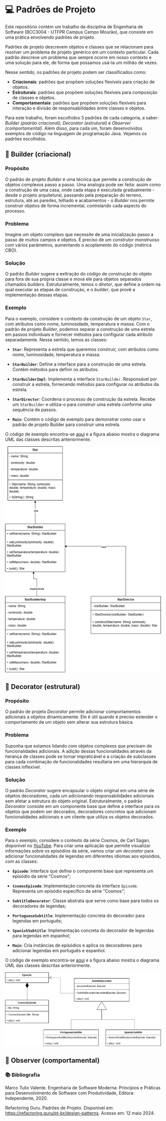 # 💻 Padrões de Projeto
Este repositório contém um trabalho da disciplina de Engenharia de Software (BCC3004 - UTFPR Campus Campo Mourão), que consiste em uma prática envolvendo padrões de projeto.

Padrões de projeto descrevem objetos e classes que se relacionam para resolver um problema de projeto genérico em um contexto particular. Cada padrão descreve um problema que sempre ocorre em nosso contexto e uma solução para ele, de forma que possamos usá-la um milhão de vezes.

Nesse sentido, os padrões de projeto podem ser classificados como:

- **Criacionais**: padrões que propõem soluções flexíveis para criação de objetos.
- **Estruturais**: padrões que propõem soluções flexíveis para composição de classes e objetos.
- **Comportamentais**: padrões que propõem soluções flexíveis para interação e divisão de responsabilidades entre classes e objetos.

Para este trabalho, foram escolhidos 3 padrões de cada categoria, a saber: *Builder (padrão criacional)*; *Decorator (estrutural)* e *Observer (comportamental)*. Além disso, para cada um, foram desenvolvidos exemplos de código na linguagem de programação Java. Vejamos os padrões escolhidos.

## 📝 Builder (criacional)
### Propósito
O padrão de projeto *Builder* é uma técnica que permite a construção de objetos complexos passo a passo. Uma analogia pode ser feita: assim como a construção de uma casa, onde cada etapa é executada gradualmente - desde o projeto arquitetural, passando pela preparação do terreno, estrutura, até as paredes, telhado e acabamentos - o *Builder* nos permite construir objetos de forma incremental, controlando cada aspecto do processo.

### Problema
Imagine um objeto complexo que necessite de uma inicialização passo a passo de muitos campos e objetos. É preciso de um construtor monstruoso com vários parâmetros, aumentando o acoplamento do código (métrica CBO).

### Solução
O padrão *Builder* sugere a exttração do código de construção do objeto para fora de sua própria classe e mova ele para objetos separados chamados *builders*. Estruturalmente, temos o *diretor*, que define a ordem na qual executar as etapas de construção, e o *builder*, que provê a implementação dessas etapas.

### Exemplo
Para o exemplo, considere o contexto da construção de um objeto `Star`, com atributos como nome, luminosidade, temperatura e massa. Com o padrão de projeto *Builder*, podemos separar a construção de uma estrela em passos individuais e fornecer métodos para configurar cada atributo separadamente. Nesse sentido, temos as classes:

- **`Star`**: Representa a estrela que queremos construir, com atributos como nome, luminosidade, temperatura e massa.

- **`StarBuilder`**: Define a interface para a construção de uma estrela. Contém métodos para definir os atributos.

- **`StarBuilderImpl`**: Implementa a interface `StarBuilder`. Responsável por construir a estrela, fornecendo métodos para configurar os atributos da estrela.

- **`StarDirector`**: Coordena o processo de construção da estrela. Recebe um `StarBuilder` e utiliza-o para construir uma estrela conforme uma sequência de passos.

- **`Main`**: Contém o código de exemplo para demonstrar como usar o padrão de projeto Builder para construir uma estrela.

O código de exemplo encontra-se [aqui](https://github.com/anacarlaquallio/padroes-projeto/tree/main/builder) e a figura abaixo mostra o diagrama UML das classes descritas anteriormente.

![Diagrama UML - Builder](builder/diagrama-builder.png)

## 📝 Decorator (estrutural)

### Propósito
O padrão de projeto *Decorator* permite adicionar comportamentos adicionais a objetos dinamicamente. Ele é útil quando é preciso estender o comportamento de um objeto sem alterar sua estrutura básica.

### Problema
Suponha que estamos lidando com objetos complexos que precisam de funcionalidades adicionais. A adição dessas funcionalidades através da herança de classes pode se tornar impraticável e a criação de subclasses para cada combinação de funcionalidades resultaria em uma hierarquia de classes inflexível. 

### Solução
O padrão *Decorator* sugere encapsular o objeto original em uma série de objetos decoradores, cada um adicionando responsabilidades adicionais sem afetar a estrutura do objeto original. Estruturalmente, o padrão *Decorator* consiste em um componente base que define a interface para os objetos que podem ser decorados, decoradores concretos que adicionam funcionalidades adicionais e um cliente que utiliza os objetos decorados.

### Exemplo
Para o exemplo, considere o contexto da série Cosmos, de Carl Sagan, disponível no [YouTube](https://youtube.com/playlist?list=PLWTsw1mh-VO-MONi88PiY6KstvIxw0Hcj&si=UXhOzgKUKpN_tTyq). Para criar uma aplicação que permite visualizar informações sobre os episódios da série, vamos criar um *decorator* para adicionar funcionalidades de legendas em diferentes idiomas aos episódios, com as classes:

- **`Episode`**: Interface que define o componente base que representa um episódio da série "Cosmos";

- **`CosmosEpisode`**: Implementação concreta da interface `Episode`. Representa um episódio específico da série "Cosmos";

- **`SubtitleDecorator`**: Classe abstrata que serve como base para todos os decoradores de legendas;

- **`PortugueseSubtitle`**: Implementação concreta do decorador para legendas em português;

- **`SpanishSubtitle`**: Implementação concreta do decorador de legendas para legendas em espanhol;

- **`Main`**: Cria instâncias de episódios e aplica os decoradores para adicionar legendas em português e espanhol.

O código de exemplo encontra-se [aqui](https://github.com/anacarlaquallio/padroes-projeto/tree/main/decorator) e a figura abaixo mostra o diagrama UML das classes descritas anteriormente.

![Diagrama UML - Decorator](decorator/diagrama-decorator.png)

## 📝 Observer (comportamental)


### 📚 Bibliografia

Marco Tulio Valente. Engenharia de Software Moderna: Princípios e Práticas para Desenvolvimento de Software com Produtividade, Editora: Independente, 2020.

Refactoring Guru. Padrões de Projeto. Disponível em: https://refactoring.guru/pt-br/design-patterns. Acesso em: 12 maio 2024.